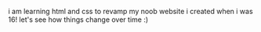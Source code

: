 i am learning html and css to revamp my noob website i created when i was 16! let's see how things change over time :)
